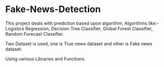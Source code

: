 # Fake-News-Detection

This project deals with prediction based upon algorithm, Algorithms like:- Logistics Regression, Decision Tree Classifier, Global Forest Classifier, Random Forecast Classifier.

Two Dataset is used, one is True news dataset and other is Fake news dataset.

Using various Libraries and Functions.